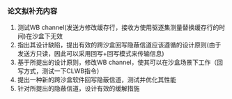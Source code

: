 ### 论文拟补充内容
1. 测试WB channel(发送方修改缓存行，接收方使用驱逐集测量替换缓存行的时间)在沙盒下无效
2. 指出其设计缺陷，提出有效的跨沙盒回写隐蔽信道应该遵循的设计原则(由于发送方只读，因此可以采用回写+回写模式来传输信息)
3. 基于所提出的设计原则，修改WB channel，使其可以在沙盒场景下工作（回写方式，测试一下CLWB指令）
4. 提出一种新的跨沙盒软件回写隐蔽信道，测试并优化其性能
5. 针对所提出的隐蔽信道，设计有效的缓解措施
